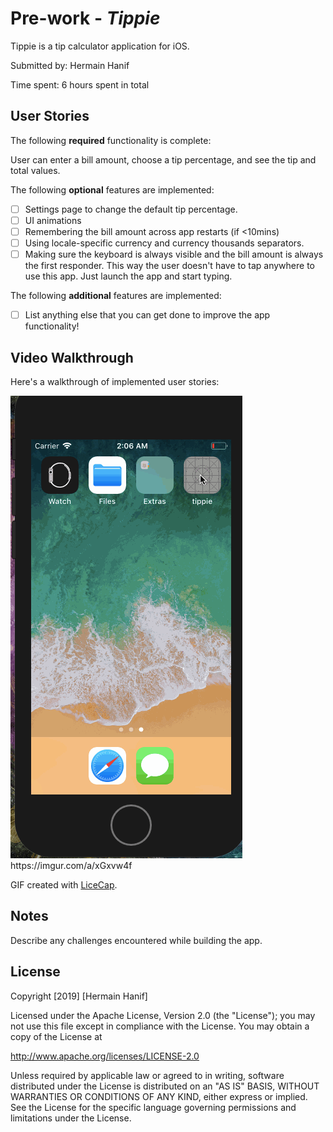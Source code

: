 # Pre-work - *Tippie*

Tippie is a tip calculator application for iOS.

Submitted by: Hermain Hanif

Time spent: 6 hours spent in total

## User Stories

The following **required** functionality is complete:

 User can enter a bill amount, choose a tip percentage, and see the tip and total values.

The following **optional** features are implemented:
* [ ] Settings page to change the default tip percentage.
* [ ] UI animations
* [ ] Remembering the bill amount across app restarts (if <10mins)
* [ ] Using locale-specific currency and currency thousands separators.
* [ ] Making sure the keyboard is always visible and the bill amount is always the first responder. This way the user doesn't have to tap anywhere to use this app. Just launch the app and start typing.

The following **additional** features are implemented:

- [ ] List anything else that you can get done to improve the app functionality!

## Video Walkthrough

Here's a walkthrough of implemented user stories:

<img src='https://github.com/HermainHanif/tippie/blob/master/TippieRecording.gif' title='Video Walkthrough' width='' alt='Video Walkthrough' />
https://imgur.com/a/xGxvw4f

GIF created with [LiceCap](http://www.cockos.com/licecap/).

## Notes

Describe any challenges encountered while building the app.

## License

Copyright [2019] [Hermain Hanif]

Licensed under the Apache License, Version 2.0 (the "License");
you may not use this file except in compliance with the License.
You may obtain a copy of the License at

http://www.apache.org/licenses/LICENSE-2.0

Unless required by applicable law or agreed to in writing, software
distributed under the License is distributed on an "AS IS" BASIS,
WITHOUT WARRANTIES OR CONDITIONS OF ANY KIND, either express or implied.
See the License for the specific language governing permissions and
limitations under the License.
